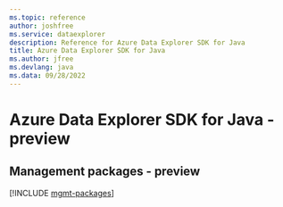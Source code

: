 ```yaml
---
ms.topic: reference
author: joshfree
ms.service: dataexplorer
description: Reference for Azure Data Explorer SDK for Java
title: Azure Data Explorer SDK for Java
ms.author: jfree
ms.devlang: java
ms.data: 09/28/2022
---
```

# Azure Data Explorer SDK for Java - preview

## Management packages - preview
[!INCLUDE [mgmt-packages](data-explorer-mgmt-index.md)]